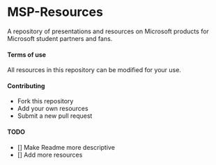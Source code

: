 # MSP-Resources
A repository of presentations and resources on Microsoft products for Microsoft student partners and fans.

#### Terms of use
All resources in this repository can be modified for your use.

#### Contributing
* Fork this repository
* Add your own resources
* Submit a new pull request

#### TODO

- [] Make Readme more descriptive
- [] Add more resources

